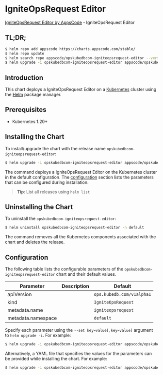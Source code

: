 # IgniteOpsRequest Editor

[IgniteOpsRequest Editor by AppsCode](https://appscode.com) - IgniteOpsRequest Editor

## TL;DR;

```bash
$ helm repo add appscode https://charts.appscode.com/stable/
$ helm repo update
$ helm search repo appscode/opskubedbcom-igniteopsrequest-editor --version=v0.22.0
$ helm upgrade -i opskubedbcom-igniteopsrequest-editor appscode/opskubedbcom-igniteopsrequest-editor -n default --create-namespace --version=v0.22.0
```

## Introduction

This chart deploys a IgniteOpsRequest Editor on a [Kubernetes](http://kubernetes.io) cluster using the [Helm](https://helm.sh) package manager.

## Prerequisites

- Kubernetes 1.20+

## Installing the Chart

To install/upgrade the chart with the release name `opskubedbcom-igniteopsrequest-editor`:

```bash
$ helm upgrade -i opskubedbcom-igniteopsrequest-editor appscode/opskubedbcom-igniteopsrequest-editor -n default --create-namespace --version=v0.22.0
```

The command deploys a IgniteOpsRequest Editor on the Kubernetes cluster in the default configuration. The [configuration](#configuration) section lists the parameters that can be configured during installation.

> **Tip**: List all releases using `helm list`

## Uninstalling the Chart

To uninstall the `opskubedbcom-igniteopsrequest-editor`:

```bash
$ helm uninstall opskubedbcom-igniteopsrequest-editor -n default
```

The command removes all the Kubernetes components associated with the chart and deletes the release.

## Configuration

The following table lists the configurable parameters of the `opskubedbcom-igniteopsrequest-editor` chart and their default values.

|     Parameter      | Description |               Default                |
|--------------------|-------------|--------------------------------------|
| apiVersion         |             | <code>ops.kubedb.com/v1alpha1</code> |
| kind               |             | <code>IgniteOpsRequest</code>        |
| metadata.name      |             | <code>igniteopsrequest</code>        |
| metadata.namespace |             | <code>default</code>                 |


Specify each parameter using the `--set key=value[,key=value]` argument to `helm upgrade -i`. For example:

```bash
$ helm upgrade -i opskubedbcom-igniteopsrequest-editor appscode/opskubedbcom-igniteopsrequest-editor -n default --create-namespace --version=v0.22.0 --set apiVersion=ops.kubedb.com/v1alpha1
```

Alternatively, a YAML file that specifies the values for the parameters can be provided while
installing the chart. For example:

```bash
$ helm upgrade -i opskubedbcom-igniteopsrequest-editor appscode/opskubedbcom-igniteopsrequest-editor -n default --create-namespace --version=v0.22.0 --values values.yaml
```
